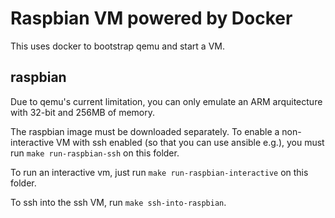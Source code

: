 # Raspbian VM powered by Docker

This uses docker to bootstrap qemu and start a VM.

## raspbian

Due to qemu's current limitation, you can only emulate an ARM arquitecture with
32-bit and 256MB of memory.

The raspbian image must be downloaded separately. To enable a non-interactive
VM with ssh enabled (so that you can use ansible e.g.), you must run
`make run-raspbian-ssh` on this folder.

To run an interactive vm, just run `make run-raspbian-interactive` on this folder.

To ssh into the ssh VM, run `make ssh-into-raspbian`.


